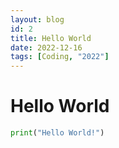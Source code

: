 ```yaml
---
layout: blog
id: 2
title: Hello World
date: 2022-12-16
tags: [Coding, "2022"]
---
```


# Hello World

```py
print("Hello World!")
```
